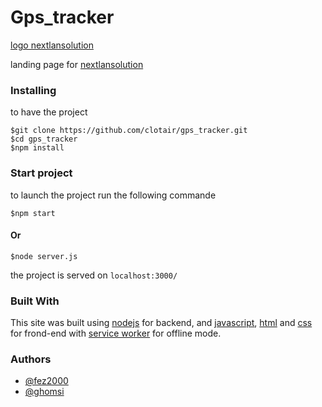 # Gps_tracker
[logo nextlansolution](./public/img/logo.svg)

landing page for [nextlansolution](https://nextlansolution.com)

### Installing

to have the project
```
$git clone https://github.com/clotair/gps_tracker.git
$cd gps_tracker
$npm install
```
### Start project

to launch the project run the following commande
```
$npm start
```
#### Or
```
$node server.js
```
the project is served on `localhost:3000/`
### Built With
This site was built using [nodejs](https://nodejs.org/) for backend, and [javascript](https://developer.mozilla.org/fr/docs/Web/JavaScript), [html](https://developer.mozilla.org/fr/docs/Web/HTML
) and [css](https://developer.mozilla.org/fr/docs/Web/CSS/Reference) for frond-end with [service worker](https://developers.google.com/web/fundamentals/primers/service-workers/) for offline mode.

### Authors
- [@fez2000](https://github.com/fez200)
- [@ghomsi](https://github.com/ghomsi)
